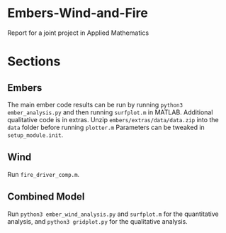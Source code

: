 # Embers-Wind-and-Fire
Report for a joint project in Applied Mathematics


# Sections

## Embers

The main ember code results can be run by running `python3 ember_analysis.py` and then running `surfplot.m` in MATLAB.
Additional qualitative code is in extras. Unzip `embers/extras/data/data.zip` into the `data` folder before running `plotter.m` 
Parameters can be tweaked in `setup_module.init`.

## Wind 
Run `fire_driver_comp.m`.

## Combined Model

Run `python3 ember_wind_analysis.py` and `surfplot.m` for the quantitative analysis, and `python3 gridplot.py` for the qualitative analysis.